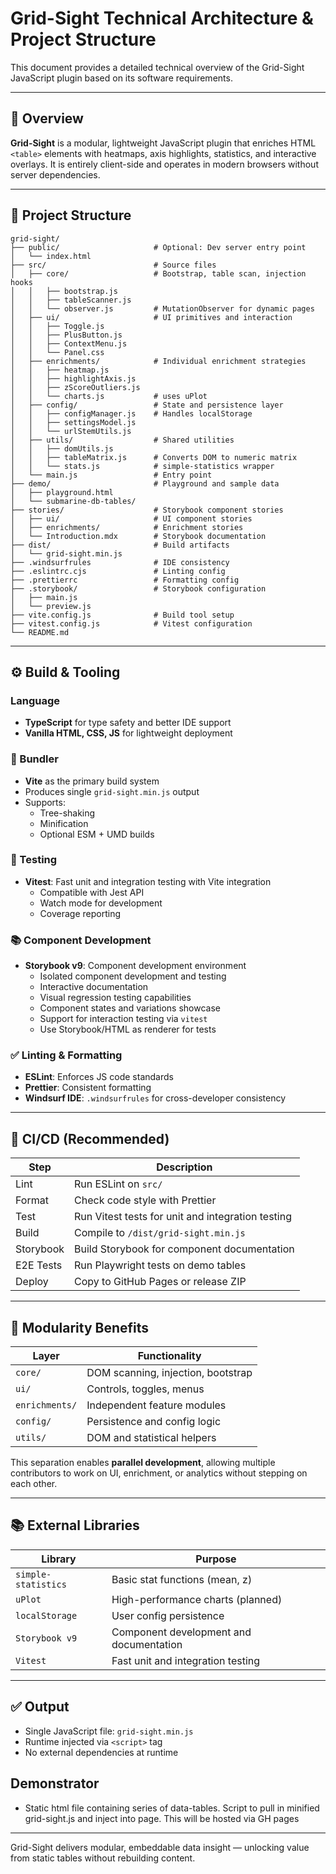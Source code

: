
# Grid-Sight Technical Architecture & Project Structure

This document provides a detailed technical overview of the Grid-Sight JavaScript plugin based on its software requirements.

---

## 🧱 Overview

**Grid-Sight** is a modular, lightweight JavaScript plugin that enriches HTML `<table>` elements with heatmaps, axis highlights, statistics, and interactive overlays. It is entirely client-side and operates in modern browsers without server dependencies.

---

## 📁 Project Structure

```plaintext
grid-sight/
├── public/                     # Optional: Dev server entry point
│   └── index.html
├── src/                        # Source files
│   ├── core/                   # Bootstrap, table scan, injection hooks
│   │   ├── bootstrap.js
│   │   ├── tableScanner.js
│   │   └── observer.js         # MutationObserver for dynamic pages
│   ├── ui/                     # UI primitives and interaction
│   │   ├── Toggle.js
│   │   ├── PlusButton.js
│   │   ├── ContextMenu.js
│   │   └── Panel.css
│   ├── enrichments/            # Individual enrichment strategies
│   │   ├── heatmap.js
│   │   ├── highlightAxis.js
│   │   ├── zScoreOutliers.js
│   │   └── charts.js           # uses uPlot
│   ├── config/                 # State and persistence layer
│   │   ├── configManager.js    # Handles localStorage
│   │   ├── settingsModel.js
│   │   └── urlStemUtils.js
│   ├── utils/                  # Shared utilities
│   │   ├── domUtils.js
│   │   ├── tableMatrix.js      # Converts DOM to numeric matrix
│   │   └── stats.js            # simple-statistics wrapper
│   └── main.js                 # Entry point
├── demo/                       # Playground and sample data
│   ├── playground.html
│   └── submarine-db-tables/
├── stories/                    # Storybook component stories
│   ├── ui/                     # UI component stories
│   ├── enrichments/            # Enrichment stories
│   └── Introduction.mdx        # Storybook documentation
├── dist/                       # Build artifacts
│   └── grid-sight.min.js
├── .windsurfrules              # IDE consistency
├── .eslintrc.cjs               # Linting config
├── .prettierrc                 # Formatting config
├── .storybook/                 # Storybook configuration
│   ├── main.js
│   └── preview.js
├── vite.config.js              # Build tool setup
├── vitest.config.js            # Vitest configuration
└── README.md
```

---

## ⚙️ Build & Tooling

### Language
- **TypeScript** for type safety and better IDE support
- **Vanilla HTML, CSS, JS** for lightweight deployment

### 🔨 Bundler
- **Vite** as the primary build system
- Produces single `grid-sight.min.js` output
- Supports:
  - Tree-shaking
  - Minification
  - Optional ESM + UMD builds

### 🧪 Testing
- **Vitest**: Fast unit and integration testing with Vite integration
  - Compatible with Jest API
  - Watch mode for development
  - Coverage reporting

### 📚 Component Development
- **Storybook v9**: Component development environment
  - Isolated component development and testing
  - Interactive documentation
  - Visual regression testing capabilities
  - Component states and variations showcase
  - Support for interaction testing via `vitest`
  - Use Storybook/HTML as renderer for tests

### ✅ Linting & Formatting
- **ESLint**: Enforces JS code standards
- **Prettier**: Consistent formatting
- **Windsurf IDE**: `.windsurfrules` for cross-developer consistency

---

## 🔁 CI/CD (Recommended)
| Step | Description |
|------|-------------|
| Lint | Run ESLint on `src/` |
| Format | Check code style with Prettier |
| Test | Run Vitest tests for unit and integration testing |
| Build | Compile to `/dist/grid-sight.min.js` |
| Storybook | Build Storybook for component documentation |
| E2E Tests | Run Playwright tests on demo tables |
| Deploy | Copy to GitHub Pages or release ZIP |

---

## 🧠 Modularity Benefits

| Layer         | Functionality                       |
|--------------|-------------------------------------|
| `core/`       | DOM scanning, injection, bootstrap |
| `ui/`         | Controls, toggles, menus           |
| `enrichments/`| Independent feature modules        |
| `config/`     | Persistence and config logic       |
| `utils/`      | DOM and statistical helpers        |

This separation enables **parallel development**, allowing multiple contributors to work on UI, enrichment, or analytics without stepping on each other.

---

## 📚 External Libraries

| Library             | Purpose                         |
|---------------------|---------------------------------|
| `simple-statistics` | Basic stat functions (mean, z) |
| `uPlot`             | High-performance charts (planned) |
| `localStorage`      | User config persistence        |
| `Storybook v9`      | Component development and documentation |
| `Vitest`            | Fast unit and integration testing |

---

## ✅ Output

- Single JavaScript file: `grid-sight.min.js`
- Runtime injected via `<script>` tag
- No external dependencies at runtime

## Demonstrator
- Static html file containing series of data-tables.  Script to pull in minified grid-sight.js and inject into page.  This will be hosted via GH pages

---

Grid-Sight delivers modular, embeddable data insight — unlocking value from static tables without rebuilding content.
